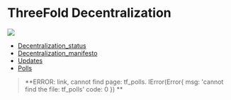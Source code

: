 # ThreeFold Decentralization

![](threefold__decentralization33.png  )

- [Decentralization_status](threefold__decentralization_status.md)
- [Decentralization_manifesto](threefold__decentralization_manifesto.md)
- [Updates](threefold__tf_updates.md)
- [Polls](tf_polls)
> **ERROR: link, cannot find page: tf_polls.
IError(Error{
    msg: 'cannot find the file: tf_polls'
    code: 0
}) **<BR>

